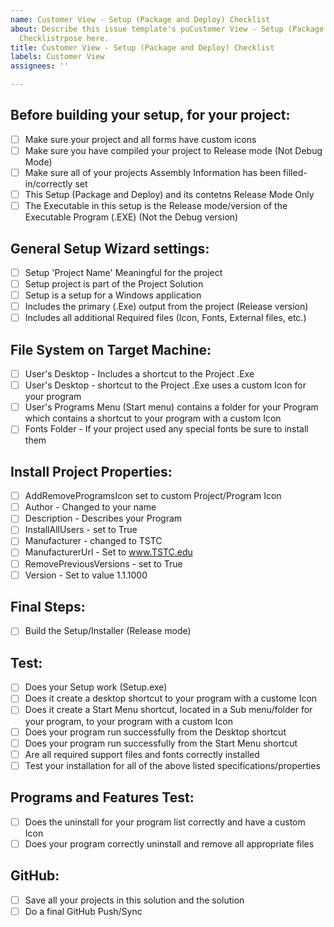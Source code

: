 ```yaml
---
name: Customer View - Setup (Package and Deploy) Checklist
about: Describe this issue template's puCustomer View - Setup (Package and Deploy)
  Checklistrpose here.
title: Customer View - Setup (Package and Deploy) Checklist
labels: Customer View
assignees: ''

---
```


## Before building your setup, for your project:
- [ ] Make sure your project and all forms have custom icons
- [ ] Make sure you have compiled your project to Release mode (Not Debug Mode)
- [ ] Make sure all of your projects Assembly Information has been filled-in/correctly set
- [ ] This Setup (Package and Deploy) and its contetns Release Mode Only
- [ ] The Executable in this setup is the Release mode/version of the Executable Program (.EXE) (Not the Debug version)
## General Setup Wizard settings:
- [ ] Setup 'Project Name' Meaningful for the project
- [ ] Setup project is part of the Project Solution
- [ ] Setup is a setup for a Windows application
- [ ] Includes the primary (.Exe) output from the project (Release version)
- [ ] Includes all additional Required files (Icon, Fonts, External files, etc.)
## File System on Target Machine:
- [ ] User's Desktop - Includes a shortcut to the Project .Exe
- [ ] User's Desktop - shortcut to the Project .Exe uses a custom Icon for your program
- [ ] User's Programs Menu (Start menu) contains a folder for your Program which contains a shortcut to your program with a custom Icon
- [ ] Fonts Folder - If your project used any special fonts be sure to install them
## Install Project Properties:
- [ ] AddRemoveProgramsIcon set to custom Project/Program Icon
- [ ] Author - Changed to your name
- [ ] Description - Describes your Program
- [ ] InstallAllUsers - set to True
- [ ] Manufacturer - changed to TSTC
- [ ] ManufacturerUrl - Set to www.TSTC.edu
- [ ] RemovePreviousVersions - set to True
- [ ] Version - Set to value 1.1.1000
## Final Steps:
- [ ] Build the Setup/Installer (Release mode)
## Test:
- [ ] Does your Setup work (Setup.exe)
- [ ] Does it create a desktop shortcut to your program with a custome Icon
- [ ] Does it create a Start Menu shortcut, located in a Sub menu/folder for your program, to your program with a custom Icon
- [ ] Does your program run successfully from the Desktop shortcut
- [ ] Does your program run successfully from the Start Menu shortcut
- [ ] Are all required support files and fonts correctly installed
- [ ] Test your installation for all of the above listed specifications/properties
## Programs and Features Test:
- [ ] Does the uninstall for your program list correctly and have a custom Icon
- [ ] Does your program correctly uninstall and remove all appropriate files
## GitHub:
- [ ] Save all your projects in this solution and the solution
- [ ] Do a final GitHub Push/Sync
